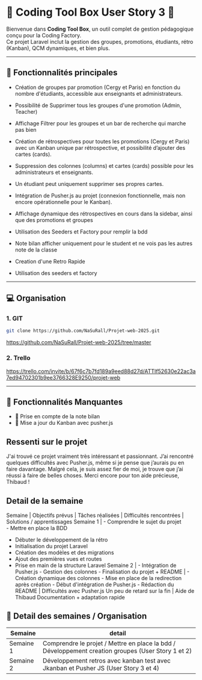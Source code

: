 # 🚀 Coding Tool Box User Story 3 🚀

Bienvenue dans **Coding Tool Box**, un outil complet de gestion pédagogique conçu pour la Coding Factory.  
Ce projet Laravel inclut la gestion des groupes, promotions, étudiants, rétro (Kanban), QCM  dynamiques, et bien plus.

---

## 🚧 Fonctionnalités principales

- Création de groupes par promotion (Cergy et Paris) en fonction du nombre d'étudiants, accessible aux enseignants et administrateurs.

- Possibilité de Supprimer tous les groupes d'une promotion (Admin, Teacher)

- Affichage Filtrer pour les groupes et un bar de recherche qui marche pas bien 

- Création de rétrospectives pour toutes les promotions (Cergy et Paris) avec un Kanban unique par rétrospective, et possibilité d’ajouter des cartes (cards).

- Suppression des colonnes (columns) et cartes (cards) possible pour les administrateurs et enseignants.

- Un étudiant peut uniquement supprimer ses propres cartes.

- Intégration de Pusher.js au projet (connexion fonctionnelle, mais non encore opérationnelle pour le Kanban).

- Affichage dynamique des rétrospectives en cours dans la sidebar, ainsi que des promotions et groupes

- Utilisation des Seeders et Factory pour remplir la bdd

- Note bilan afficher uniquement pour le student et ne vois pas les autres note de la classe

- Creation d'une Retro Rapide

- Utilisation des seeders et factory


---

## 💻 Organisation

### 1. GIT

```bash
git clone https://github.com/NaSuRall/Projet-web-2025.git
```
https://github.com/NaSuRall/Projet-web-2025/tree/master
### 2. Trello

https://trello.com/invite/b/67f6c7b7fd189a9eed88d27d/ATTIf52630e22ac3a7ed94702301b9ee3766328E9250/projet-web



---

## 🚧 Fonctionnalités Manquantes

- 🔧 Prise en compte de la note bilan
- 📅 Mise a jour du Kanban avec pusher.js



## Ressenti sur le projet

J'ai trouvé ce projet vraiment très intéressant et passionnant. J’ai rencontré quelques difficultés avec Pusher.js, même si je pense que j’aurais pu en faire davantage.
Malgré cela, je suis assez fier de moi, je trouve que j’ai réussi à faire de belles choses.
Merci encore pour ton aide précieuse, Thibaud !


## Detail de la semaine 

Semaine | Objectifs prévus | Tâches réalisées | Difficultés rencontrées | Solutions / apprentissages
Semaine 1 | - Comprendre le sujet du projet  
            - Mettre en place la BDD  
- Débuter le développement de la rétro
- Initialisation du projet Laravel  
- Création des modèles et des migrations 
- Ajout des premières vues et routes 
- Prise en main de la structure Laravel
Semaine 2 | - Intégration de Pusher.js  - Gestion des colonnes  - Finalisation du projet + README | - Création dynamique des colonnes  - Mise en place de la redirection après création  - Début d'intégration de Pusher.js  - Rédaction du README | Difficultés avec Pusher.js  Un peu de retard sur la fin | Aide de Thibaud  Documentation + adaptation rapide


## 👤 Detail des semaines / Organisation

| Semaine   | detail                                                                                             | 
|-----------|----------------------------------------------------------------------------------------------------|
| Semaine 1 | Comprendre le projet / Mettre en place la bdd / Développement creation groupes (User Story 1 et 2) |
| Semaine 2 | Développement  retros avec kanban test avec Jkanban et Pusher JS   (User Story 3 et 4)             |
